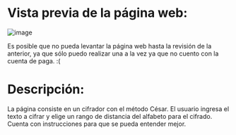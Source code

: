 # Vista previa de la página web:
![image](https://user-images.githubusercontent.com/111834274/186311847-867a0d2d-1b3c-4a54-94df-276146022320.png)

Es posible que no pueda levantar la página web hasta la revisión de la anterior, ya que sólo puedo realizar una a la vez ya que no cuento con la cuenta de paga. :(

# Descripción: 
La página consiste en un cifrador con el método César. El usuario ingresa el texto a cifrar y elige un rango de distancia del alfabeto para el cifrado. Cuenta con instrucciones para que se pueda entender mejor.
